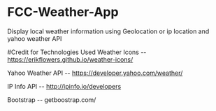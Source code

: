 # FCC-Weather-App
Display local weather information using Geolocation or ip location and yahoo weather API


#Credit for Technologies Used
Weather Icons -- https://erikflowers.github.io/weather-icons/

Yahoo Weather API -- https://developer.yahoo.com/weather/

IP Info API -- http://ipinfo.io/developers

Bootstrap -- getboostrap.com/

